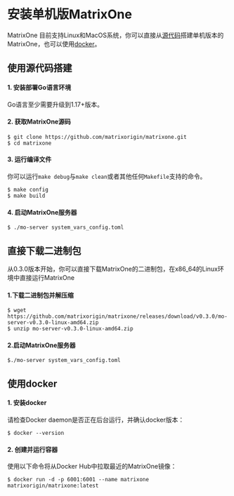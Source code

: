 # **安装单机版MatrixOne**

MatrixOne 目前支持Linux和MacOS系统，你可以直接从[源代码](#使用源代码搭建)搭建单机版本的MatrixOne，也可以使用[docker](#使用docker)。
## **使用源代码搭建**

#### 1. 安装部署Go语言环境

Go语言至少需要升级到1.17+版本。

#### 2. 获取MatrixOne源码

```
$ git clone https://github.com/matrixorigin/matrixone.git
$ cd matrixone
```

#### 3. 运行编译文件
你可以运行`make debug`与`make clean`或者其他任何`Makefile`支持的命令。

```
$ make config
$ make build
```

#### 4. 启动MatrixOne服务器

```
$ ./mo-server system_vars_config.toml
```

## **直接下载二进制包**
从0.3.0版本开始，你可以直接下载MatrixOne的二进制包，在x86_64的Linux环境中直接运行MatrixOne
#### 1.下载二进制包并解压缩
```
$ wget https://github.com/matrixorigin/matrixone/releases/download/v0.3.0/mo-server-v0.3.0-linux-amd64.zip
$ unzip mo-server-v0.3.0-linux-amd64.zip
```
#### 2.启动MatrixOne服务器
```
$./mo-server system_vars_config.toml
```


## **使用docker**

#### 1. 安装docker

请检查Docker daemon是否正在后台运行，并确认docker版本：
```
$ docker --version
```
#### 2. 创建并运行容器

使用以下命令将从Docker Hub中拉取最近的MatrixOne镜像：
```
$ docker run -d -p 6001:6001 --name matrixone matrixorigin/matrixone:latest
```
